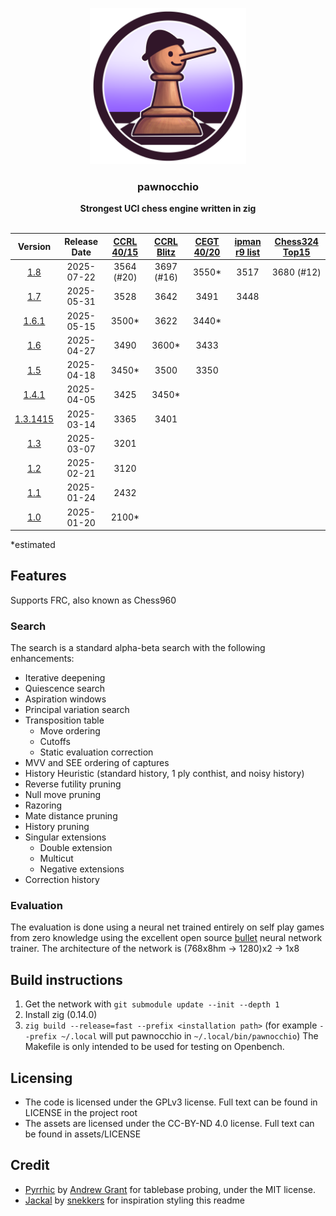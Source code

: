 <div align="center">

<img
  width="250"
  alt="Pawnocchio Logo"
  src="assets/main_pawnocchio-A.png">
 
<h3>pawnocchio</h3>
<b>Strongest UCI chess engine written in zig</b>
<br>
<br>

|         Version         | Release Date | [CCRL 40/15][ccrl 40/15] | [CCRL Blitz][ccrl Blitz] | [CEGT 40/20][cegt 40/20] | [ipman r9 list][ipman 10+1] | [Chess324 Top15][324top15] |
|:-----------------------:|:------------:|:------------------------:|:------------------------:|:------------------------:|:---------------------------:|:---------------------------:|
| [1.8][v1.8]             |  2025-07-22  |           3564 (#20)     |           3697 (#16)     |           3550*          |             3517            |          3680 (#12)         |
| [1.7][v1.7]             |  2025-05-31  |           3528           |           3642           |           3491           |             3448            |
| [1.6.1][v1.6.1]         |  2025-05-15  |           3500*          |           3622           |           3440*          |
| [1.6][v1.6]             |  2025-04-27  |           3490           |           3600*          |           3433           |
| [1.5][v1.5]             |  2025-04-18  |           3450*          |           3500           |           3350           |
| [1.4.1][v1.4.1]         |  2025-04-05  |           3425           |           3450*          |
| [1.3.1415][v1.3.1415]   |  2025-03-14  |           3365           |           3401           |
| [1.3][v1.3]             |  2025-03-07  |           3201           |
| [1.2][v1.2]             |  2025-02-21  |           3120           |
| [1.1][v1.1]             |  2025-01-24  |           2432           |
| [1.0][v1.0]             |  2025-01-20  |           2100*          |

</div>
*estimated

## Features
Supports FRC, also known as Chess960
### Search
The search is a standard alpha-beta search with the following enhancements:
- Iterative deepening
- Quiescence search
- Aspiration windows
- Principal variation search
- Transposition table
  - Move ordering
  - Cutoffs
  - Static evaluation correction
- MVV and SEE ordering of captures
- History Heuristic (standard history, 1 ply conthist, and noisy history) 
- Reverse futility pruning
- Null move pruning
- Razoring
- Mate distance pruning
- History pruning
- Singular extensions
  - Double extension
  - Multicut
  - Negative extensions
- Correction history

### Evaluation
The evaluation is done using a neural net trained entirely on self play games from zero knowledge using the excellent open source [bullet](https://github.com/jw1912/bullet) neural network trainer.
The architecture of the network is (768x8hm -> 1280)x2 -> 1x8

## Build instructions
1. Get the network with `git submodule update --init --depth 1`
2. Install zig (0.14.0)
3. `zig build --release=fast --prefix <installation path>` (for example `--prefix ~/.local` will put pawnocchio in `~/.local/bin/pawnocchio`)
The Makefile is only intended to be used for testing on Openbench.

## Licensing
 - The code is licensed under the GPLv3 license. Full text can be found in LICENSE in the project root
 - The assets are licensed under the CC-BY-ND 4.0 license. Full text can be found in assets/LICENSE

## Credit
 - [Pyrrhic](https://github.com/JonathanHallstrom/Pyrrhic/tree/patch-1) by [Andrew Grant](https://github.com/AndyGrant) for tablebase probing, under the MIT license.
 - [Jackal](https://github.com/TomaszJaworski777/Jackal) by [snekkers](https://github.com/TomaszJaworski777) for inspiration styling this readme

[v1.0]:https://github.com/JonathanHallstrom/pawnocchio/releases/tag/v1.0
[v1.1]:https://github.com/JonathanHallstrom/pawnocchio/releases/tag/v1.1
[v1.2]:https://github.com/JonathanHallstrom/pawnocchio/releases/tag/v1.2
[v1.3]:https://github.com/JonathanHallstrom/pawnocchio/releases/tag/v1.3
[v1.3.1415]:https://github.com/JonathanHallstrom/pawnocchio/releases/tag/v1.3.1415
[v1.4]:https://github.com/JonathanHallstrom/pawnocchio/releases/tag/v1.4
[v1.4.1]:https://github.com/JonathanHallstrom/pawnocchio/releases/tag/v1.4.1
[v1.5]:https://github.com/JonathanHallstrom/pawnocchio/releases/tag/v1.5
[v1.6]:https://github.com/JonathanHallstrom/pawnocchio/releases/tag/v1.6
[v1.6.1]:https://github.com/JonathanHallstrom/pawnocchio/releases/tag/v1.6.1
[v1.7]:https://github.com/JonathanHallstrom/pawnocchio/releases/tag/v1.7
[v1.7.2]:https://github.com/JonathanHallstrom/pawnocchio/releases/tag/v1.7.2
[v1.8]:https://github.com/JonathanHallstrom/pawnocchio/releases/tag/v1.8

[324top15]:https://e4e6.com/324/
[ccrl 40/15]:https://www.computerchess.org.uk/ccrl/4040/cgi/compare_engines.cgi?family=pawnocchio
[ccrl Blitz]:https://www.computerchess.org.uk/ccrl/404/cgi/compare_engines.cgi?family=pawnocchio
[cegt 40/20]:http://www.cegt.net/40_40%20Rating%20List/40_40%20SingleVersion/rangliste.html
[ipman 10+1]:https://ipmanchess.yolasite.com/r9-7945hx.php
